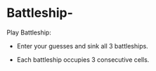 # Battleship-
Play Battleship:

* Enter your guesses and sink all 3 battleships.

* Each battleship occupies 3 consecutive cells.

